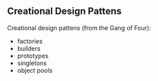 ## Creational Design Pattens

Creational design pattens (from the Gang of Four):

- factories
- builders
- prototypes
- singletons
- object pools